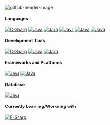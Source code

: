 ![github-header-image](https://github.com/allanzigge/allanzigge/assets/118464722/fcf7ab6f-1631-4ed3-be19-2cae4710fac4)

#### Languages 
<p> 
<a href="#"><img alt="C-Sharp" src="https://img.shields.io/badge/C%23-purple?style=for-the-badge&logo=csharp&logoColor=white"></a>
<a href="#"><img alt="Java" src="https://img.shields.io/badge/Java-bla?style=for-the-badge&color=5382a1"></a>
<a href="#"><img alt="Java" src="https://img.shields.io/badge/Go-00ADD8?style=for-the-badge&logo=go&logoColor=white"></a>
<a href="#"><img alt="Java" src="https://img.shields.io/badge/JavaScript-F0DB4F?style=for-the-badge&logo=javascript&logoColor=black"></a>
<a href="#"><img alt="Java" src="https://img.shields.io/badge/HTML-E34F26?style=for-the-badge&logo=html5&logoColor=white"></a>
<a href="#"><img alt="Java" src="https://img.shields.io/badge/Python-4584b6?style=for-the-badge&logo=python&labelColor=ffde57"></a>

#### Development Tools
<a href="#"><img alt="C-Sharp" src="https://img.shields.io/badge/Visual_Studio_Code-0078d7?style=for-the-badge&logo=visualstudiocode&logoColor=white"></a>
<a href="#"><img alt="Java" src="https://img.shields.io/badge/GitHub-6e5494?style=for-the-badge&logo=github&logoColor=white"></a>
<a href="#"><img alt="Java" src="https://img.shields.io/badge/Git-F1502F?style=for-the-badge&logo=git&logoColor=white"></a>

#### Frameworks and PLatforms
<a href="#"><img alt="Java" src="https://img.shields.io/badge/React-%2361DAFB?style=for-the-badge&logo=react&logoColor=black"></a>
<a href="#"><img alt="Java" src="https://img.shields.io/badge/.Net-512BD4?style=for-the-badge&logo=dotnet"></a>

#### Database
<a href="#"><img alt="Java" src="https://img.shields.io/badge/PostgreSQL-336791?style=for-the-badge&logo=postgresql&logoColor=white"></a>

#### Currently Learning/Workning with
<a href="#"><img alt="F-Sharp" src="https://img.shields.io/badge/F%23-378bba?style=for-the-badge&logo=fsharp&logoColor=white"></a>

<!--
website for badges: https://shields.io/badges

<a href="#"><img alt="SOMETHING" src=""></a>



**allanzigge/allanzigge** is a ✨ _special_ ✨ repository because its `README.md` (this file) appears on your GitHub profile.

Here are some ideas to get you started:

- 🔭 I’m currently working on ...
- 🌱 I’m currently learning ...
- 👯 I’m looking to collaborate on ...
- 🤔 I’m looking for help with ...
- 💬 Ask me about ...
- 📫 How to reach me: ...
- 😄 Pronouns: ...
- ⚡ Fun fact: ...
-->
